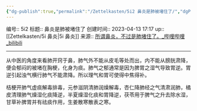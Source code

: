 ```yaml
---
{"dg-publish":true,"permalink":"/Zettelkasten/5i2 鼻炎是肺被堵住了/","dgPassFrontmatter":true}
---
```


编号:: 5i2
标题:: 鼻炎是肺被堵住了
创建时间:: 2023-04-13 17:17
up:: [[Zettelkasten/5i 鼻炎\|5i 鼻炎]]
来源:: [所谓鼻炎，不过是肺堵住了。_哔哩哔哩_bilibili](https://www.bilibili.com/video/BV1ca4y1M7Hq/?spm_id_from=333.999.0.0)

---
从中医的角度来看肺开窍于鼻，肺气外不能从皮毛等处而出，内不能从膀胱肃降，便会郁闷的被堵在胸梗，化身为痰。肺气之郁通常是因为脾胃之湿气导致胃逆。胃逆引起浊气横行肺气不能肃降。所以理气和胃可使得中焦得补。

桔梗开肺气虚痰解毒排毒，元参滋阴清肺润燥解毒，杏仁降肺经之气清肃润肺，橘皮清理肺气燥湿化痰降逆，半夏燥湿化痰和胃降逆，茯苓用于脾气之升去除水湿，甘草补脾胃并有祛痰作用，生姜散寒散表之寒。